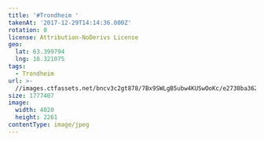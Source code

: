 ```yaml
---
title: '#Trondheim '
takenAt: '2017-12-29T14:14:36.000Z'
rotation: 0
license: Attribution-NoDerivs License
geo:
  lat: 63.399794
  lng: 10.321075
tags:
  - Trondheim
url: >-
  //images.ctfassets.net/bncv3c2gt878/7Bx9SWLgB5ubw4KUSwOoKc/e2730ba3628ccd60795ad35782e0e580/trondheim_25504901478_o
size: 1777407
image:
  width: 4020
  height: 2261
contentType: image/jpeg
---
```


